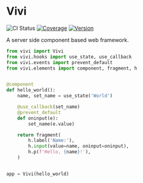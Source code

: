 # Vivi
![CI Status](https://img.shields.io/github/workflow/status/daanvdk/vivi/CI)
[![Coverage](https://img.shields.io/codecov/c/gh/daanvdk/vivi)](https://codecov.io/gh/daanvdk/vivi)
[![Version](https://img.shields.io/pypi/v/vivi)](https://pypi.org/project/vivi)

A server side component based web framework.

```python
from vivi import Vivi
from vivi.hooks import use_state, use_callback
from vivi.events import prevent_default
from vivi.elements import component, fragment, h


@component
def hello_world():
    name, set_name = use_state('World')

    @use_callback(set_name)
    @prevent_default
    def oninput(e):
        set_name(e.value)

    return fragment(
        h.label('Name:'),
        h.input(value=name, oninput=oninput),
        h.p(f'Hello, {name}!'),
    )


app = Vivi(hello_world)
```
